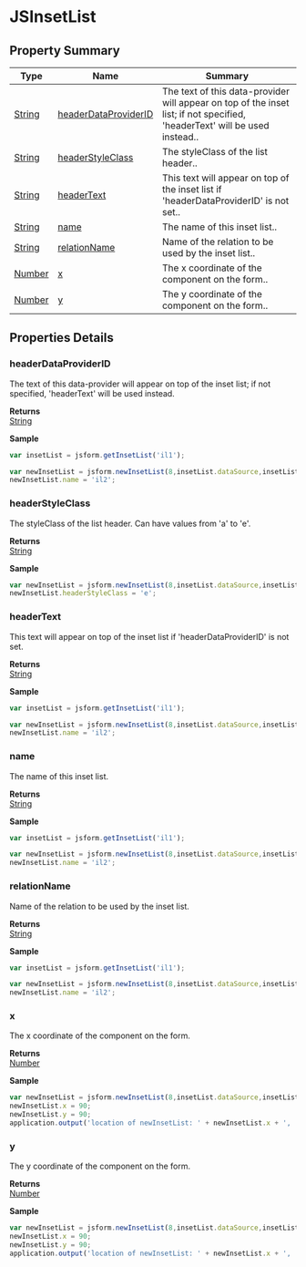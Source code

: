 #  JSInsetList


## Property Summary

| Type                                                  | Name                    | Summary                                                                                                           |
| ----------------------------------------------------- | ----------------------- | ----------------------------------------------------------------------------------------------------------------- |
| [String](../JSLib/String.md) | [headerDataProviderID](JSInsetList.md#headerDataProviderID)                   | The text of this data-provider will appear on top of the inset list; if not specified, 'headerText' will be used instead..                                    |
| [String](../JSLib/String.md) | [headerStyleClass](JSInsetList.md#headerStyleClass)                   | The styleClass of the list header..                                    |
| [String](../JSLib/String.md) | [headerText](JSInsetList.md#headerText)                   | This text will appear on top of the inset list if 'headerDataProviderID' is not set..                                    |
| [String](../JSLib/String.md) | [name](JSInsetList.md#name)                   | The name of this inset list..                                    |
| [String](../JSLib/String.md) | [relationName](JSInsetList.md#relationName)                   | Name of the relation to be used by the inset list..                                    |
| [Number](../JSLib/Number.md) | [x](JSInsetList.md#x)                   | The x coordinate of the component on the form..                                    |
| [Number](../JSLib/Number.md) | [y](JSInsetList.md#y)                   | The y coordinate of the component on the form..                                    |

## Properties Details

### headerDataProviderID

The text of this data-provider will appear on top of the inset list; if not specified, 'headerText' will be used instead.

**Returns**\
[String](../JSLib/String.md) 


**Sample**

```javascript
var insetList = jsform.getInsetList('il1');

var newInsetList = jsform.newInsetList(8,insetList.dataSource,insetList.relationName,insetList.headerText,insetList.textDataProviderID);
newInsetList.name = 'il2';
```
### headerStyleClass

The styleClass of the list header. Can have values from 'a' to 'e'.

**Returns**\
[String](../JSLib/String.md) 


**Sample**

```javascript
var newInsetList = jsform.newInsetList(8,insetList.dataSource,insetList.relationName,insetList.headerText,insetList.textDataProviderID);
newInsetList.headerStyleClass = 'e';
```
### headerText

This text will appear on top of the inset list if 'headerDataProviderID' is not set.

**Returns**\
[String](../JSLib/String.md) 


**Sample**

```javascript
var insetList = jsform.getInsetList('il1');

var newInsetList = jsform.newInsetList(8,insetList.dataSource,insetList.relationName,insetList.headerText,insetList.textDataProviderID);
newInsetList.name = 'il2';
```
### name

The name of this inset list.

**Returns**\
[String](../JSLib/String.md) 


**Sample**

```javascript
var insetList = jsform.getInsetList('il1');

var newInsetList = jsform.newInsetList(8,insetList.dataSource,insetList.relationName,insetList.headerText,insetList.textDataProviderID);
newInsetList.name = 'il2';
```
### relationName

Name of the relation to be used by the inset list.

**Returns**\
[String](../JSLib/String.md) 


**Sample**

```javascript
var insetList = jsform.getInsetList('il1');

var newInsetList = jsform.newInsetList(8,insetList.dataSource,insetList.relationName,insetList.headerText,insetList.textDataProviderID);
newInsetList.name = 'il2';
```
### x

The x coordinate of the component on the form.

**Returns**\
[Number](../JSLib/Number.md) 


**Sample**

```javascript
var newInsetList = jsform.newInsetList(8,insetList.dataSource,insetList.relationName,insetList.headerText,insetList.textDataProviderID);
newInsetList.x = 90;
newInsetList.y = 90;
application.output('location of newInsetList: ' + newInsetList.x + ', ' + newInsetList.y);
```
### y

The y coordinate of the component on the form.

**Returns**\
[Number](../JSLib/Number.md) 


**Sample**

```javascript
var newInsetList = jsform.newInsetList(8,insetList.dataSource,insetList.relationName,insetList.headerText,insetList.textDataProviderID);
newInsetList.x = 90;
newInsetList.y = 90;
application.output('location of newInsetList: ' + newInsetList.x + ', ' + newInsetList.y);
```

